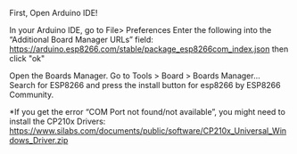 First, Open Arduino IDE!

In your Arduino IDE, go to File> Preferences
Enter the following into the “Additional Board Manager URLs” field: https://arduino.esp8266.com/stable/package_esp8266com_index.json then click "ok"

Open the Boards Manager. Go to Tools > Board > Boards Manager…  
Search for ESP8266 and press the install button for esp8266 by ESP8266 Community.

*If you get the error “COM Port not found/not available”, you might need to install the CP210x Drivers: https://www.silabs.com/documents/public/software/CP210x_Universal_Windows_Driver.zip
